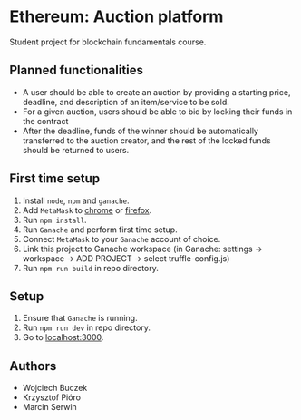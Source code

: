 # Ethereum: Auction platform

Student project for blockchain fundamentals course.

## Planned functionalities

-   A user should be able to create an auction by providing a starting price, deadline, and description of an item/service to be sold.
-   For a given auction, users should be able to bid by locking their funds in the contract
-   After the deadline, funds of the winner should be automatically transferred to the auction creator, and the rest of the locked funds should be returned to users.

## First time setup

1. Install `node`, `npm` and `ganache`.
1. Add `MetaMask` to [chrome](https://chrome.google.com/webstore/detail/metamask/nkbihfbeogaeaoehlefnkodbefgpgknn) or [firefox](https://addons.mozilla.org/en-US/firefox/addon/ether-metamask/).
1. Run `npm install`.
1. Run `Ganache` and perform first time setup.
1. Connect `MetaMask` to your `Ganache` account of choice.
1. Link this project to Ganache workspace (in Ganache: settings -> workspace -> ADD PROJECT -> select truffle-config.js)
1. Run `npm run build` in repo directory.

## Setup

1. Ensure that `Ganache` is running.
1. Run `npm run dev` in repo directory.
1. Go to [localhost:3000](http://localhost:3000/).

## Authors

-   Wojciech Buczek
-   Krzysztof Pióro
-   Marcin Serwin
